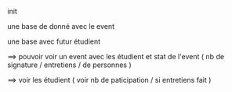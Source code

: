 init


une base de donné avec le event 

une base avec futur étudient

==> pouvoir voir un event avec les étudient et stat de l'event ( nb de signature / entretiens / de personnes )

==> voir les étudient ( voir nb de paticipation / si entretiens fait )

